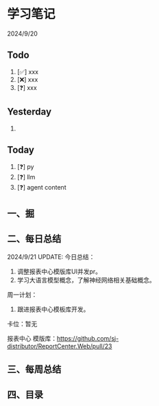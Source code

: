 # 学习笔记

2024/9/20

## Todo

1. [✅] xxx
2. [❌] xxx
3. [❓] xxx

## Yesterday

1.

## Today

1. [❓] py
2. [❓] llm
3. [❓] agent content

## 一、掘

## 二、每日总结

2024/9/21 UPDATE:
今日总结：

1. 调整报表中心模版库UI并发pr。
2. 学习大语言模型概念，了解神经网络相关基础概念。



周一计划：

1. 跟进报表中心模板库开发。



卡位：暂无

报表中心 模版库：https://github.com/sj-distributor/ReportCenter.Web/pull/23

## 三、每周总结



## 四、目录



 